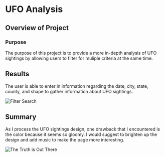 # UFO Analysis

## Overview of Project

### Purpose
The purpose of this project is to provide a more in-depth analysis of UFO sightings by allowing users to filter for muliple criteria at the same time.

## Results
The user is able to enter in information regarding the date, city, state, county, and shape to gather information about UFO sightings.

![Filter Search](https://user-images.githubusercontent.com/97000059/159188317-051e19c2-a145-41dd-b5b6-d34259f8f416.png)

 
## Summary
As I process the UFO sightings design, one drawback that I encountered is the color because it seems so gloomy.
I would suggest to brighten up the design and add music to make the page more interesting.


![The Truth is Out There](https://user-images.githubusercontent.com/97000059/159187941-6c4bf97d-6ca2-4b3c-8df4-9b8ac2c033b6.png)
